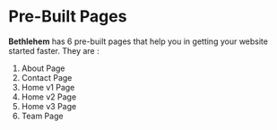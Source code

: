 # Pre-Built Pages


**Bethlehem** has 6 pre-built pages that help you in getting your website started faster. They are :

1. About Page
2. Contact Page
3. Home v1 Page
4. Home v2 Page
5. Home v3 Page
6. Team Page

